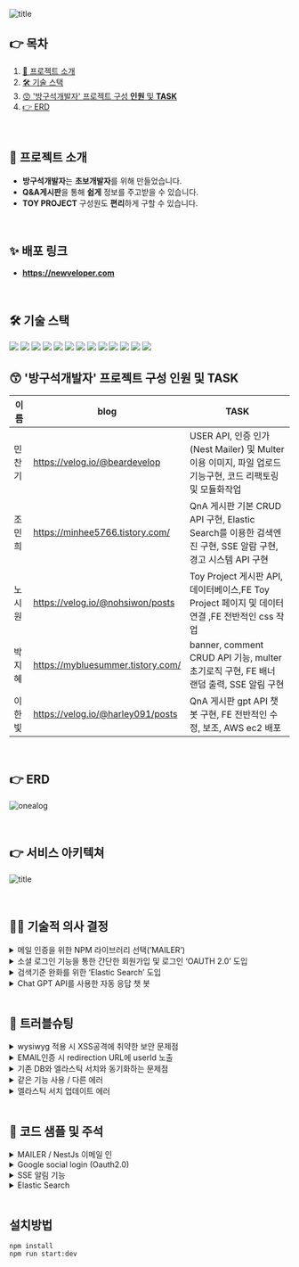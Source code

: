 ![title](https://teamsparta.notion.site/image/https%3A%2F%2Fprod-files-secure.s3.us-west-2.amazonaws.com%2F83c75a39-3aba-4ba4-a792-7aefe4b07895%2Faff2a68d-3d21-46fa-9589-63354dd4c528%2F%25EC%25A0%259C%25EB%25AA%25A9_%25EC%2597%2586%25EC%259D%258C.png?table=block&id=56f62e0d-969f-42c6-9d30-83f2d288f1a3&spaceId=83c75a39-3aba-4ba4-a792-7aefe4b07895&width=2000&userId=&cache=v2)

## 👉 목차

1. [ 🏬 프로젝트 소개](#🏬-프로젝트-소개)
2. [ 🛠 기술 스택](#🛠-기술-스택)
3. [ 😙 '방구석개발자' 프로젝트 구성 **인원** 및 **TASK**](#😙-방구석개발자-프로젝트-구성-인원-및-task)
4. [👉 ERD](#👉-erd)

</br>

## 🏬 프로젝트 소개

-   **방구석개발자**는 **초보개발자**를 위해 만들었습니다.
-   **Q&A게시판**을 통해 **쉽게** 정보를 주고받을 수 있습니다.
-   **TOY PROJECT** 구성원도 **편리**하게 구할 수 있습니다.

</br>

## ✨ 배포 링크

-   **https://newveloper.com**

</br>

## 🛠 기술 스택

<img src="https://img.shields.io/badge/github-181717?style=for-the-badge&logo=github&logoColor=white">
<img src="https://img.shields.io/badge/nestjs-E0234E?style=for-the-badge&logo=nestjs&logoColor=white">
<img src="https://img.shields.io/badge/html5-E34F26?style=for-the-badge&logo=html5&logoColor=white">
<img src="https://img.shields.io/badge/css3-1572B6?style=for-the-badge&logo=css3&logoColor=white">
<img src="https://img.shields.io/badge/typescript-3178C6?style=for-the-badge&logo=typescript&logoColor=white">
<img src="https://img.shields.io/badge/javascript-F7DF1E?style=for-the-badge&logo=javascript&logoColor=black">
<img src="https://img.shields.io/badge/git-F05032?style=for-the-badge&logo=git&logoColor=white">
<img src="https://img.shields.io/badge/amazonec2-FF9900?style=for-the-badge&logo=amazonec2&logoColor=white">
<img src="https://img.shields.io/badge/postman-FF6C37?style=for-the-badge&logo=postman&logoColor=white">
<img src="https://img.shields.io/badge/elasticsearch-005571?style=for-the-badge&logo=elasticsearch&logoColor=white">
<img src="https://img.shields.io/badge/OAUTH2.0-4285F4?style=for-the-badge&logo=google&logoColor=white">
<img src="https://img.shields.io/badge/openai-412991?style=for-the-badge&logo=openai&logoColor=white">
<img src="https://img.shields.io/badge/dbeaver-382923?style=for-the-badge&logo=dbeaver&logoColor=white">

</Br>

## 😙 '방구석개발자' 프로젝트 구성 **인원** 및 **TASK**

| 이름   | blog                              | TASK                                                                                                      |
| ------ | --------------------------------- | --------------------------------------------------------------------------------------------------------- |
| 민찬기 | https://velog.io/@beardevelop     | USER API, 인증 인가(Nest Mailer) 및 Multer 이용 이미지, 파일 업로드 기능구현, 코드 리팩토링 및 모듈화작업 |
| 조민희 | https://minhee5766.tistory.com/   | QnA 게시판 기본 CRUD API 구현, Elastic Search를 이용한 검색엔진 구현, SSE 알람 구현, 경고 시스템 API 구현 |
| 노시원 | https://velog.io/@nohsiwon/posts  | Toy Project 게시판 API, 데이터베이스,FE Toy Project 페이지 및 데이터 연결 ,FE 전반적인 css 작업           |
| 박지혜 | https://mybluesummer.tistory.com/ | banner, comment CRUD API 기능, multer 초기로직 구현, FE 배너 랜덤 출력, SSE 알림 구현                     |
| 이한빛 | https://velog.io/@harley091/posts | QnA 게시판 gpt API 챗봇 구현, FE 전반적인 수정, 보조, AWS ec2 배포                                        |

</Br>

## 👉 ERD

![onealog](https://teamsparta.notion.site/image/https%3A%2F%2Fprod-files-secure.s3.us-west-2.amazonaws.com%2F83c75a39-3aba-4ba4-a792-7aefe4b07895%2Fbd8982cf-1fc2-4fd6-9af3-9f48367e4231%2Ferd.png?table=block&id=d36e6007-106f-45a9-832a-f593ccd2cbe7&spaceId=83c75a39-3aba-4ba4-a792-7aefe4b07895&width=2000&userId=&cache=v2)

</Br>

## 👉 서비스 아키텍쳐

![title](https://teamsparta.notion.site/image/https%3A%2F%2Fprod-files-secure.s3.us-west-2.amazonaws.com%2F83c75a39-3aba-4ba4-a792-7aefe4b07895%2F82dd822c-0d7c-4c36-bdd3-928f75bed050%2F%25EC%2584%259C%25EB%25B9%2584%25EC%258A%25A4_%25EC%2595%2584%25ED%2582%25A4%25ED%2585%258D%25EC%25B3%2590.jpg?table=block&id=b2e81983-1eb4-4d9c-bce2-c0d1d2122196&spaceId=83c75a39-3aba-4ba4-a792-7aefe4b07895&width=1920&userId=&cache=v2)

</Br>

## 🙋‍♀️ 기술적 의사 결정

<details>
<summary>메일 인증을 위한 NPM 라이브러리 선택(’MAILER’)</summary>
<div markdown="1">

-   메일 인증 VS SMS인증 에서 이메일 인증을 선택한 이유

    **1**. 개인정보에 대한 정책 설정중 **개인정보를 최소화** 하기 위해. (이름, 연락처 필요 X)

    **2**. 프로젝트 정책에서 기능에 대한 부분은 **가볍게** 사용이 필요하며, 특정 기능에 대한 부분만

         최소한의 인가 장치가 필요. 해당 프로젝트를 이용하기에 이메일 인증은 필수가 아닌

         TOYPROJECT 게시판 이용에 필요한 인증으로 최소한의 **선택적 인가**를 채택.

1. 인증에 필요한 연락처 및 실명은 완전한 개인정보로써, 유출시 피해가 클 수 있지만 단순한

    이메일 인증을 통한 토큰 전달에는 토큰 탈취시에도 개인 실명 및 정보가 유출될 염려가

    적다고 판단.

</div>
</details>

<details>
<summary>소셜 로그인 기능을 통한 간단한 회원가입 및 로그인 ‘OAUTH 2.0’ 도입</summary>
<div markdown="1">

-   최대한 **가벼운** 커뮤니티 및 서비스 이용을 이끌어 내기 위하여 **소셜로그인** 기능을 도입.

-   **OAUTH2.0**을 통한 회원가입 시 해당 이메일에 대한 정보가 DATABASE에 없으면 Google에

-   기재된 본인의 이름 및 닉네임과 email로 DB에 저장되게 되어 회원가입 > 로그인 순인 기존

-   방식 대비 **간단하고 가볍**게 서비스를 가입 및 이용이 가능.

-   사용자의 직접적인 정보 (Email, password)를 받는 시스템은 중간에 해당 정보 탈취시에 피해가 막대해질 수 잇으므로, **단순한 접근 권한만 위임** 하는 방식으로 처리되는 표준 프로토콜 이용

</div>
</details>

<details>
<summary>검색기준 완화를 위한 ‘Elastic Search’ 도입</summary>
<div markdown="1">

-   다양한 검색 기능: 풍부한 검색 기능과 다양한 검색 요구사항을 처리가능

        - Q&A검색 시 정확한 단어, 띄어쓰기로 인한 엄격한 검색기준은 사용자의 편의를 해칠

          우려가 있어 Full text 기반으로 색인되는 elasticsearch를 이용한 검색기준의 완화

-   확장성: 수평적 확장이 가능하며, 새로운 노드를 추가하여 클러스터의 성능을 간편하게 향상

    -   데이터 및 작업을 여러 노드에 분산함으로써 시스템은 더 많은 트래픽과 데이터를

        용이하게 처리 가능

-   개방성: RESTful API를 통해 데이터에 접근하고 상호작용을 할 수 있어 다양한 플랫폼과 언어에서 쉽게 통합 가능

    -   api는 http기반이며, json 형식으로 데이터를 주고 받기 때문에 다양한 플랫폼과 언어에서

        Elastic Search와 통합이 용이

</div>
</details>

<details>
<summary>Chat GPT API를 사용한 자동 응답 챗 봇</summary>
<div markdown="1">

자동 응답 챗봇을 ChatGPT를 사용하여 구현, 특정 시간에 댓글이 게시되지 않을 때 자동으로 실행됩니다!

Chat GPT API는 npm에서도 지원하여 ‘openai’ 패키지를 사용하여 제공해주는 지침대로 사용하고 있습니다.

해당 모델로서 토큰 가성비가 좋은 ‘3.5 turbo’ 모델을 사용 중이며, 실제 50개 이상의 언어를 지원하여 사용자 친화적인 답변을 드릴 수 있습니다!

</div>
</details>

</Br>

## 🫠 트러블슈팅

<details>
<summary>wysiwyg 적용 시 XSS공격에 취약한 보안 문제점</summary>
<div markdown="1">

문제점: 위지위그 적용시 ‘크로스 사이트 스크립팅(XSS) 공격’에 취약

해결 방안:
![onealog](https://www.notion.so/image/https%3A%2F%2Fprod-files-secure.s3.us-west-2.amazonaws.com%2F83c75a39-3aba-4ba4-a792-7aefe4b07895%2Fc6e72bd8-fcae-46c9-ba39-66b077dd3174%2F%25ED%258A%25B8%25EB%259F%25AC%25EB%25B8%2594%25EC%258A%2588%25ED%258C%2585.jpg?table=block&id=e828ffc8-6590-4789-802c-de9cc9440e3b&spaceId=83c75a39-3aba-4ba4-a792-7aefe4b07895&width=2000&userId=d7a2fff5-85a5-477a-a8da-a0992ac08530&cache=v2)

1. HTML을 이스케이프함으로써 사용자가 입력한 HTML이 실행되지 않고 텍스트로 처리하여

    방어적인 조치

2. helmet은 기본적인 보안 헤더를 설정하기 위한 미들웨어. 다양한 보안 측면을 강화하기

    위해 사용되며 일부 XSS공격을 방지

</div>
</details>

<details>
<summary>EMAIL인증 시 redirection URL에 userId 노출</summary>
<div markdown="1">

문제 발생 : email 인증시 리다이렉션 url에 직접적인 url 노출로 인하여 타인이 userId만 알면 이메일 인증을 손쉽게 할 수 있는 문제가 발생

![onealog](https://teamsparta.notion.site/image/https%3A%2F%2Fprod-files-secure.s3.us-west-2.amazonaws.com%2F83c75a39-3aba-4ba4-a792-7aefe4b07895%2Fe62c8c8c-71c1-41ca-939e-1eb7f1ce04fe%2FUntitled.png?table=block&id=29ce951c-7f4b-4cd7-acb5-7d966dca4358&spaceId=83c75a39-3aba-4ba4-a792-7aefe4b07895&width=2000&userId=&cache=v2)

( 실제로 const url = 부분을 확인해본다면 verify/${userId} 가 직접적으로 노출되어 이부분을 어떻게 처리해야 다른 유저 혹은 본인이 임의적으로 수정할 수 없는지에 대해서 고민하였다)

해결방안 : 완벽한 해결은 아닐 수 있으나, 아예 TOKEN값을 보내주도록 처리하였다.

![onealog](https://teamsparta.notion.site/image/https%3A%2F%2Fprod-files-secure.s3.us-west-2.amazonaws.com%2F83c75a39-3aba-4ba4-a792-7aefe4b07895%2Ff6070116-2024-4e63-8050-5bc8afc8aaf9%2FUntitled.png?table=block&id=d48e8178-6995-49bc-942c-7b6bc0c2e4cb&spaceId=83c75a39-3aba-4ba4-a792-7aefe4b07895&width=2000&userId=&cache=v2)

중요한 점은 token에는 user password등 해킹의 우려가 있는 정보는 배제한 userId와 email만주어 userId와 email을 비교 일치하지 않으면 인증이 되지않게끔 처리를 하였다.

\*\* Q. 난수를 만들어서 처리할 수도 있었는데 그렇게 하지 않은 이유는?

A. 랜덤한 수를 직접 만들어 난수를 DB에 직접 저장하여 비교하는 방식도 고려해 본 적이 있다.

![onealog](https://teamsparta.notion.site/image/https%3A%2F%2Fprod-files-secure.s3.us-west-2.amazonaws.com%2F83c75a39-3aba-4ba4-a792-7aefe4b07895%2F132494e8-d877-42cd-a765-c6335937b788%2FUntitled.png?table=block&id=4386f4fc-0d12-48eb-9d38-81461245facb&spaceId=83c75a39-3aba-4ba4-a792-7aefe4b07895&width=2000&userId=&cache=v2)

(랜덤한 토큰을 만들어보는건 어떨까? 하며)

다만 우리가 생성하는 인증에 대한 Token값에는 민감한 password나 개인정보가 포함되어있지 않으며, UserId를 받지 않는 이유는 타인이 남의 id에 인증회원 절차를 먹일 수 있는 부분이 문제가 되었으며 실제로 개인정보가 없는 token이지만, 타인은 다른 유저의 token을 알 수 없는 부분이기에 토큰값을 돌려주는 식으로 처리해도 처한 문제의 해결이 충분한 부분이 있어 userId대신 Token값으로 처리를 하여 문제를 해결하게 되었다.

</div>
</details>

<details>
<summary>기존 DB와 엘라스틱 서치와 동기화하는 문제점</summary>
<div markdown="1">

문제점: 게시글 생성할 때 데이터를 인덱싱 하도록 초반 설계를 했는데 이렇게 설정할 경우
사용자가 게시글 수정,삭제를 할 경우 어떻게 업데이트를 할지 고민.
해결방안: 게시글 수정, 삭제할 때 searchService에 있는 함수에 해당 데이터를 입력함으로써
실시간으로 업데이트가 될 수 있도록 설정
// 게시글 수정
async update(postId: number, updatePostDto: UpdatePostDto, userId, file: any) {
const { title, content, tag } = updatePostDto;

        const foundPost = await this.postRepository.findOne({
            where: {
                deletedAt: null,
                id: postId,
            },
        });

        if (!foundPost) {
            throw new NotFoundException('해당 게시물은 존재하지 않습니다.');
        }

        if (userId !== foundPost.userId) {
            throw new NotAcceptableException('수정할 권한이 없습니다.');
        }

        const url = file ? await this.uploadService.uploadFile(file) : null;
        const tagArray = tag.split(',');

        const tags = [];
        for (let i = 0; i < tagArray.length; i++) {
            let existedTag = await this.tagRepository.findOne({
                where: { name: tagArray[i] },
            });

            if (!existedTag) {
                tags.push({ name: tagArray[i] });
            }
            tags.push(existedTag);
        }

        const updatePost = await this.postRepository.save({
            id: postId,
            title,
            content,
            image: url,
            tags,
        });

        this.searchService.update('posts', postId, updatePost);

        return updatePost;
    }

    // 게시글 삭제
    async remove(postId: number, userId) {
        const foundPost = await this.postRepository.findOne({
            where: {
                deletedAt: null,
                id: postId,
            },
        });

        if (!foundPost) {
            throw new NotFoundException('해당 게시물은 존재하지 않습니다.');
        }

        if (userId !== foundPost.userId) {
            throw new NotAcceptableException('수정할 권한이 없습니다.');
        }

        await this.postRepository.delete(postId);

        this.searchService.remove('posts', postId);

        return foundPost;
    }

</div>
</details>

<details>
<summary>같은 기능 사용 / 다른 에러</summary>
<div markdown="1">

각자의 CRUD 및 각자의 영역에서 기능 개발을 할 때, 공통적으로 쓰이는 모듈들이 있으나 각자 개발로 인하여 같은 기능을 함에도 불구하고 상이한 에러로 git merge시에 에러들이 발생하기 시작(충돌 및 모듈 에러)

해결방안 :

![onealog](https://teamsparta.notion.site/image/https%3A%2F%2Fprod-files-secure.s3.us-west-2.amazonaws.com%2F83c75a39-3aba-4ba4-a792-7aefe4b07895%2Fd5c50bd7-7f14-4958-a430-0a972a886222%2FUntitled.png?table=block&id=abfe47dc-264e-468a-9b5e-1ce4d7d2ddcf&spaceId=83c75a39-3aba-4ba4-a792-7aefe4b07895&width=2000&userId=&cache=v2)

엘라스틱 서치, multer, oauth, alarm(sse), mailer등 혹시모르게 사용할 수 있는 부분이 있으면

부품화(모듈화)를 통하여 간편하게 당겨서 사용하며 에러가 발생시에 모두가 동일한 에러코드를 볼 수 있도록 조치.

</div>
</details>

<details>
<summary>엘라스틱 서치 업데이트 에러</summary>
<div markdown="1">

문제 : 게시글을 수정하고 엘라스틱서치에 업데이트를 할 때 서버에러가 발생

원인: 데이터를 업데이트 할 때 마다 tag의 타입 문제로 업데이트가 되지
않는 문제가 발생

해결: 엘라스틱서치에서 사용되는 스크립트 언어 중 하나인 'painless'를 사용하여 해결

![onealog](https://teamsparta.notion.site/image/https%3A%2F%2Fprod-files-secure.s3.us-west-2.amazonaws.com%2F83c75a39-3aba-4ba4-a792-7aefe4b07895%2Fad298c23-9a92-4302-a1ea-966534b408b4%2F%25EC%2597%2598%25EB%259D%25BC%25EC%258A%25A4%25ED%258B%25B1%25ED%258A%25B8%25EB%259F%25AC%25EB%25B8%2594%25EC%258A%2588%25ED%258C%2585.png?table=block&id=283d03ef-89fe-4a9e-b559-67871560884d&spaceId=83c75a39-3aba-4ba4-a792-7aefe4b07895&width=2000&userId=&cache=v2)

ctx.\_source.remove('tags') 를 통하여 'tags' 필드를 제거하고
ctx.\_source.tags = params.newTags 를 통하여 새로운 'tags' 값을 할당하여 해결

</div>
</details>

</Br>

## 🎈 코드 샘플 및 주석

<details>
<summary>MAILER / NestJs 이메일 인</summary>
<div markdown="1">

// Mailer config
import { registerAs } from '@nestjs/config';
import { config } from 'dotenv';

config();

// email을 보내는 주체 및 해당 서비스의 정보를 저장하는 config

export default registerAs('mailer', () => ({
smtp: 'smtp.gmail.com',
smtp_id: process.env.GOOGLE_APP_EMAIL,
smtp_pw: process.env.GOOGLE_APP_PASSWORD,
smtp_ssl: true,
smtp_port: 587,
smtp_from_name: '<본인인증맨>',
smtp_from_email: process.env.GOOGLE_EMAIL,
privkey: 'supertest',
}));

---

// mailer.controller.ts
@Controller('mail')
export class EmailController {
constructor(private readonly emailService: EmailService) {}

    /**
     * 메일 인증 엔드포인트
     * @param req
     * @param email
     * @returns
     */

    @UseGuards(AccessTokenGuard)
    @Post('send-verification-email')
    async sendVerificationEmail(
        @Req() req: Request,
        @Body('email') email: string,
    ): Promise<{ message: string }> {
        await this.emailService.sendVerificationEmail(email, req['userId']);

        return { message: '이메일을 성공적으로 전송했습니다.' };
    }

}

---

// mailer.servcie.ts

@Injectable()
export class EmailService {
constructor(
private readonly mailerService: MailerService,
private readonly jwtService: JwtService,
) {}

    /**
     * 인증메일 발송( +토큰 생성, 만료시간 생성)
     * @param email
     * @param userId
     */

    async sendVerificationEmail(email: string, userId: number): Promise<void> {
        const token = this.jwtService.sign(
            {
                email,
                id: userId,
            },

            // 만료시간을 줄여줄 필요가 있음.
            { expiresIn: '1h' },
        );
        // 리다이렉션 url에 email과 userId만 받는 token을 생성하여 인증처리
        const url = `http:/localhost:3000/auth/verify/${token}`;

        await this.mailerService.sendMail({
            to: email,
            subject: '방구석 개발자 회원 이메일 인증',
            html: `
            <p>아래 이미지를 클릭하여 이메일 인증을 완료하세요:</p>
            <form action=${url} method="POST">
            <button style="background-color: #4CAF50; color: white; padding: 10px 20px; text-align: center; text-decoration: none; display: inline-block; border-radius: 5px; cursor: pointer;">인증</button>
            </form>
        `,
        });
    }

}

</div>
</details>

<details>
<summary>Google social login (Oauth2.0)</summary>
<div markdown="1">

// google.strategy.ts

import { Injectable } from '@nestjs/common';
import { PassportStrategy } from '@nestjs/passport';
import { Profile, Strategy, VerifyCallback } from 'passport-google-oauth20';
import { User } from 'src/user/entities/user.entity';
import { UserService } from 'src/user/user.service';
import { config } from 'dotenv';
import { AuthService } from './auth.service';
config();

@Injectable()
export class GoogleStrategy extends PassportStrategy(Strategy) {
constructor(
private userService: UserService,
private authService: AuthService,
) {
super({
clientID: process.env.GOOGLE_CLIENT_ID,
clientSecret: process.env.GOOGLE_CLIENT_SECRET,
callbackURL: process.env.GOOGLE_CALLBACK_URL,
scope: ['email', 'profile'],
});
}

// validate에 대한 정의
async validate(
accessToken: string,
refreshToken: string,
profile: Profile,
done: VerifyCallback,
) {
const { id, name, emails } = profile;
console.log(accessToken, '+++++++++++++++++++++++++++++++++++');
console.log(refreshToken, '----------------------------------');
const providerId = id;

        const email = emails[0].value;

        // nickname = Google name 치환
        const nickname = name.givenName + ' ' + name.familyName;

        const password = 'oauth-password';

        let user = await this.userService.getUserByEmail(email);

        if (!user) {
            user = await this.userService.createUserByGoogle(email, nickname, password, providerId);
        }

        done(null, user);

}

---

// auth.controller.ts

/\*\*
_ 구글 로그인 주소
_ @param req
\*/
@Get('to-google')
@UseGuards(GoogleAuthGuard)
async googleAuth(@Request() req) {}

    /**
     * 직접적인 구글 로그인을 통한 리다이렉션 url 설정 및 토큰 반환 코드
     * @param req
     * @param res
     * @returns
     */
    @Get('google')
    @UseGuards(GoogleAuthGuard)
    googleAuthRedirect(@Request() req: Request, @Res() res) {
        console.log(req['user']);
        // return this.authService.googleLogin(req);
        const token = this.authService.signToken(req['user'], false);
        res.redirect(`http://localhost:3000/Auth/save-token.html?accessToken=${token}`);
        return token;
    }

---

// auth.service.ts

/\*\*
_ 토큰발급
_ @param user
_ @param isRefreshToken
_ @returns
\*/

    signToken(user: Pick<User, 'email' | 'id'>, isRefreshToken: boolean) {
        const token = this.jwtService.sign(
            {
                sub: user.id,
                email: user.email,
                id: user.id,
                type: isRefreshToken ? 'refresh' : 'access',
            },
            { expiresIn: isRefreshToken ? '1h' : '1h' },
        );

        return token;
    }

/\*\*
_ 구글 로그인
_ @param req
_ @returns
_/

    googleLogin(req) {
        if (!req.user) {
            return ' No user from google';
        }

        return {
            message: ' User information from google',
            user: req.user,
        };
    }

</div>
</details>

<details>
<summary>SSE 알림 기능</summary>
<div markdown="1">

// SSE 알림

@Injectable()
export class AlarmService {
constructor(
@InjectRepository(Alarm)
private readonly alarmRepository: Repository<Alarm>,
) {}

    private alarms$: Subject<any> = new Subject();

    private observer = this.alarms$.asObservable();

    // 이벤트 발생 함수
    async emitAlarmAddedEvent(userId: number, title: string, description: string) {
        this.alarms$.next({ userId, title, description });
    }

    // 이벤트를 구독하는 클라이언트에게 SSE 전송
    sendAlarmAddedEvent(userId: number): Observable<any> {
        return this.observer.pipe(
            // 특정 게시물의 댓글만 필터링
            filter((event) => event.userId === userId),
            // 데이터를 SSE 형식으로 변환
            map((event) => {
                return {
                    data: {
                        title: `${event.title}`,
                        description: `${event.description}`,
                    },
                } as MessageEvent;
            }),
        );
    }

    // 알람 형성
    async createAlarm(userId: number, title: string, description: string) {
        // 알람을 여기서 저장하는 로직 작성
        const alarm = await this.alarmRepository.save({
            title,
            description,
            userId,
        });
        this.emitAlarmAddedEvent(userId, alarm.title, description)
    }

}

</div>
</details>

<details>
<summary>Elastic Search </summary>
<div markdown="1">

// Elastic Search

@Injectable()
export class SearchService {
constructor(private readonly esService: ElasticsearchService) {}

    // 인덱싱
    async indexPost(index: string, post: any) {
        return await this.esService
            .index({
                index,
                body: post,
            })
            .catch((error) => {
                console.error(
                    'Elasticsearch Create Error:',
                    error,
                    '----------------------------',
                    error.meta.body.error,
                    '----------------------------',
                );
                throw error;
            });
    }

    // 검색 기본셋팅
    async search(text: string) {
        const { body } = await this.esService.search<any>({
            index: 'posts',
            body: {
                query: {
                    multi_match: {
                        query: text,
                        fuzziness: 1,
                        fields: ['title', 'content', 'tags.name'],
                    },
                },
            },
        });

        const hits = body.hits.hits;
        console.log(body);
        console.log(body.hits);
        return hits.map((item: any) => item._source);
    }

    // 데이터 수정
    async update(index: string, postId: number, post) {
        const newTags = post.tags;

        const script = `
        ctx._source.id='${postId}';
        ctx._source.title='${post.title}';
        ctx._source.content='${post.content}';
        ctx._source.image='${post.image}';
        ctx._source.remove('tags');
        ctx._source.tags = params.newTags;
        ctx._source.updatedAt='${new Date(post.updatedAt).toISOString()}';
        `;

        this.esService
            .updateByQuery({
                index,
                body: {
                    query: {
                        match: {
                            id: postId,
                        },
                    },
                    script: {
                        inline: script,
                        lang: 'painless',
                        params: { newTags: newTags },
                    },
                },
            })
            .catch((error) => {
                console.error(
                    'Elasticsearch Update Error:',
                    error,
                    '----------------------------',
                    error.meta.body.failures,
                    '----------------------------',
                );
                throw error;
            });
    }

    // 데이터 삭제
    async remove(index: string, postId: number) {
        this.esService.deleteByQuery({
            index,
            body: {
                query: {
                    match: {
                        id: postId,
                    },
                },
            },
        });
    }

    // 매핑 정보 가져오기
    async getMapping(index: string) {
        const { body } = await this.esService.indices.getMapping({
            index,
        });

        // 필드 및 데이터 타입 정보 출력
        console.log(body[index]?.mappings.properties);
        return body[index]?.mappings;
    }

}

</div>
</details>

<br>

## 설치방법

```
npm install
npm run start:dev
```
